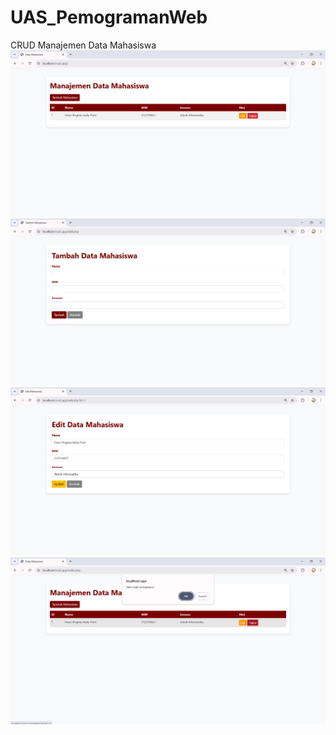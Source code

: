 # UAS_PemogramanWeb

CRUD Manajemen Data Mahasiswa
![1](ss/1.png)
![2](ss/2.png)
![3](ss/3.png)
![4](ss/4.png)
